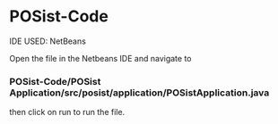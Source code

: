 # POSist-Code

IDE USED: NetBeans

Open the file in the Netbeans IDE and navigate to

### POSist-Code/POSist Application/src/posist/application/POSistApplication.java

then click on run to run the file.
